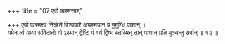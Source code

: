 +++
title = "07 एवो ष्वस्मत्त्वम्"

+++
एवो ष्वस्मत्त्वं निर्ऋते विश्ववारे अयस्मयान् प्र मुमुग्धि पाशान् ।  
यमेन त्वं यम्या संविदानो यो ऽस्मान् द्वेष्टि यं वयं द्विष्म स्तस्मिन् तान् पाशान् प्रति मुञ्चन्तु सर्वान् ॥ १२ ॥